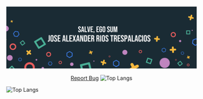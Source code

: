 ![iose's GitHub Banner](./assets/Header.png)

  <p align="center">
    <a href="https://github-readme-stats.vercel.app/api/top-langs/?username=ijrios&layout=compact&theme=vision-friendly-dark">Report Bug</a>
    <img alt="Top Langs" src="https://img.shields.io/github/issues-pr/anuraghazra/github-readme-stats?color=0088ff](https://github-readme-stats.vercel.app/api/top-langs/?username=ijrios&layout=compact&theme=vision-friendly-dark" />
  </p>

![Top Langs](https://github-readme-stats.vercel.app/api/top-langs/?username=ijrios&layout=compact&theme=vision-friendly-dark&align="center")
